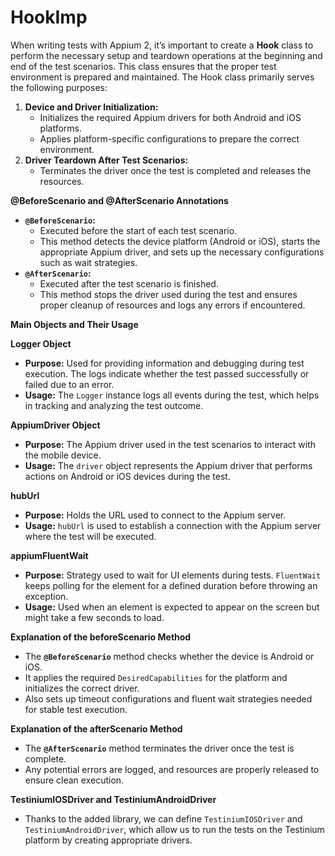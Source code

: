 # HookImp

When writing tests with Appium 2, it’s important to create a **Hook** class to perform the necessary setup and teardown operations at the beginning and end of the test scenarios. This class ensures that the proper test environment is prepared and maintained. The Hook class primarily serves the following purposes:

1. **Device and Driver Initialization:**
   * Initializes the required Appium drivers for both Android and iOS platforms.
   * Applies platform-specific configurations to prepare the correct environment.
2. **Driver Teardown After Test Scenarios:**
   * Terminates the driver once the test is completed and releases the resources.

&#x20;**@BeforeScenario and @AfterScenario Annotations**

* **`@BeforeScenario`:**
  * Executed before the start of each test scenario.
  * This method detects the device platform (Android or iOS), starts the appropriate Appium driver, and sets up the necessary configurations such as wait strategies.
* **`@AfterScenario`:**
  * Executed after the test scenario is finished.
  * This method stops the driver used during the test and ensures proper cleanup of resources and logs any errors if encountered.

**Main Objects and Their Usage**

**Logger Object**

* **Purpose:** Used for providing information and debugging during test execution. The logs indicate whether the test passed successfully or failed due to an error.
* **Usage:** The `Logger` instance logs all events during the test, which helps in tracking and analyzing the test outcome.

**AppiumDriver Object**

* **Purpose:** The Appium driver used in the test scenarios to interact with the mobile device.
* **Usage:** The `driver` object represents the Appium driver that performs actions on Android or iOS devices during the test.

**hubUrl**

* **Purpose:** Holds the URL used to connect to the Appium server.
* **Usage:** `hubUrl` is used to establish a connection with the Appium server where the test will be executed.

**appiumFluentWait**

* **Purpose:** Strategy used to wait for UI elements during tests. `FluentWait` keeps polling for the element for a defined duration before throwing an exception.
* **Usage:** Used when an element is expected to appear on the screen but might take a few seconds to load.

**Explanation of the beforeScenario Method**

* The **`@BeforeScenario`** method checks whether the device is Android or iOS.
* It applies the required `DesiredCapabilities` for the platform and initializes the correct driver.
* Also sets up timeout configurations and fluent wait strategies needed for stable test execution.

**Explanation of the afterScenario Method**

* The **`@AfterScenario`** method terminates the driver once the test is complete.
* Any potential errors are logged, and resources are properly released to ensure clean execution.

**TestiniumIOSDriver and TestiniumAndroidDriver**

* Thanks to the added library, we can define `TestiniumIOSDriver` and `TestiniumAndroidDriver`, which allow us to run the tests on the Testinium platform by creating appropriate drivers.
